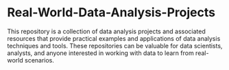 # Real-World-Data-Analysis-Projects
This repository is a collection of data analysis projects and associated resources that provide practical examples
and applications of data analysis techniques and tools. These repositories can be valuable for data scientists, analysts, 
and anyone interested in working with data to learn from real-world scenarios.
